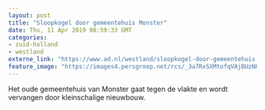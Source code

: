 ```yaml
---
layout: post
title: "Sloopkogel door gemeentehuis Monster"
date: Thu, 11 Apr 2019 08:59:33 GMT
categories: 
- zuid-holland 
- westland 
externe_link: "https://www.ad.nl/westland/sloopkogel-door-gemeentehuis-monster~a0ad2784/"
feature_image: "https://images4.persgroep.net/rcs/_3a7RxSXMtofqVAjBUzNPLV0BqU/diocontent/117725236/_fitwidth/400/?appId=21791a8992982cd8da851550a453bd7f&quality=0.7"
---
```


Het oude gemeentehuis van Monster gaat tegen de vlakte en wordt vervangen door kleinschalige nieuwbouw.
